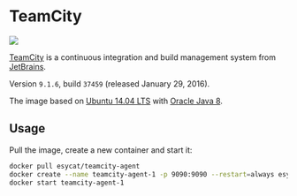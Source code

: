 # TeamCity
[![](https://badge.imagelayers.io/esycat/teamcity-agent:latest.svg)](https://imagelayers.io/?images=esycat/teamcity-agent:latest 'Get your own badge on imagelayers.io')

[TeamCity](https://jetbrains.com/teamcity/) is a continuous integration and build management system from [JetBrains](https://jetbrains.com/).

Version `9.1.6`, build `37459` (released January 29, 2016).

The image based on [Ubuntu 14.04 LTS](https://registry.hub.docker.com/u/esycat/java/) with [Oracle Java 8](https://registry.hub.docker.com/u/esycat/java/).

## Usage

Pull the image, create a new container and start it:

```bash
docker pull esycat/teamcity-agent
docker create --name teamcity-agent-1 -p 9090:9090 --restart=always esycat/teamcity-agent
docker start teamcity-agent-1
```
